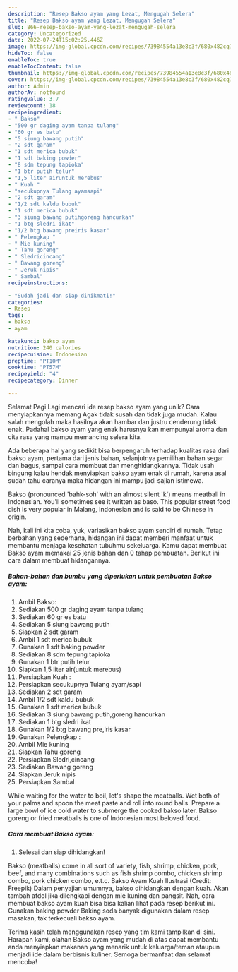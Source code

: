 ```yaml
---
description: "Resep Bakso ayam yang Lezat, Mengugah Selera"
title: "Resep Bakso ayam yang Lezat, Mengugah Selera"
slug: 866-resep-bakso-ayam-yang-lezat-mengugah-selera
category: Uncategorized
date: 2022-07-24T15:02:25.446Z
image: https://img-global.cpcdn.com/recipes/73984554a13e8c3f/680x482cq70/bakso-ayam-foto-resep-utama.jpg
hideToc: false
enableToc: true
enableTocContent: false
thumbnail: https://img-global.cpcdn.com/recipes/73984554a13e8c3f/680x482cq70/bakso-ayam-foto-resep-utama.jpg
cover: https://img-global.cpcdn.com/recipes/73984554a13e8c3f/680x482cq70/bakso-ayam-foto-resep-utama.jpg
author: Admin
authorAv: notfound
ratingvalue: 3.7
reviewcount: 18
recipeingredient:
- " Bakso"
- "500 gr daging ayam tanpa tulang"
- "60 gr es batu"
- "5 siung bawang putih"
- "2 sdt garam"
- "1 sdt merica bubuk"
- "1 sdt baking powder"
- "8 sdm tepung tapioka"
- "1 btr putih telur"
- "1,5 liter airuntuk merebus"
- " Kuah "
- "secukupnya Tulang ayamsapi"
- "2 sdt garam"
- "1/2 sdt kaldu bubuk"
- "1 sdt merica bubuk"
- "3 siung bawang putihgoreng hancurkan"
- "1 btg sledri ikat"
- "1/2 btg bawang preiris kasar"
- " Pelengkap "
- " Mie kuning"
- " Tahu goreng"
- " Sledricincang"
- " Bawang goreng"
- " Jeruk nipis"
- " Sambal"
recipeinstructions:

- "Sudah jadi dan siap dinikmati!"
categories:
- Resep
tags:
- bakso
- ayam

katakunci: bakso ayam 
nutrition: 240 calories
recipecuisine: Indonesian
preptime: "PT10M"
cooktime: "PT57M"
recipeyield: "4"
recipecategory: Dinner

---
```



Selamat Pagi Lagi mencari ide resep bakso ayam yang unik? Cara menyiapkannya memang Agak tidak susah dan tidak juga mudah. Kalau salah mengolah maka hasilnya akan hambar dan justru cenderung tidak enak. Padahal bakso ayam yang enak harusnya kan mempunyai aroma dan cita rasa yang mampu memancing selera kita.


Ada beberapa hal yang sedikit bisa berpengaruh terhadap kualitas rasa dari bakso ayam, pertama dari jenis bahan, selanjutnya pemilihan bahan segar dan bagus, sampai cara membuat dan menghidangkannya. Tidak usah bingung kalau hendak menyiapkan bakso ayam enak di rumah, karena asal sudah tahu caranya maka hidangan ini mampu jadi sajian istimewa.

Bakso (pronounced &#39;bahk-soh&#39; with an almost silent &#39;k&#39;) means meatball in Indonesian. You&#39;ll sometimes see it written as baso. This popular street food dish is very popular in Malang, Indonesian and is said to be Chinese in origin.


Nah, kali ini kita coba, yuk, variasikan bakso ayam sendiri di rumah. Tetap berbahan yang sederhana, hidangan ini dapat memberi manfaat untuk membantu menjaga kesehatan tubuhmu sekeluarga. Kamu dapat membuat Bakso ayam memakai 25 jenis bahan dan 0 tahap pembuatan. Berikut ini cara dalam membuat hidangannya.

<!--inarticleads1-->

##### Bahan-bahan dan bumbu yang diperlukan untuk pembuatan Bakso ayam:

1. Ambil  Bakso:
1. Sediakan 500 gr daging ayam tanpa tulang
1. Sediakan 60 gr es batu
1. Sediakan 5 siung bawang putih
1. Siapkan 2 sdt garam
1. Ambil 1 sdt merica bubuk
1. Gunakan 1 sdt baking powder
1. Sediakan 8 sdm tepung tapioka
1. Gunakan 1 btr putih telur
1. Siapkan 1,5 liter air(untuk merebus)
1. Persiapkan  Kuah :
1. Persiapkan secukupnya Tulang ayam/sapi
1. Sediakan 2 sdt garam
1. Ambil 1/2 sdt kaldu bubuk
1. Gunakan 1 sdt merica bubuk
1. Sediakan 3 siung bawang putih,goreng hancurkan
1. Sediakan 1 btg sledri ikat
1. Gunakan 1/2 btg bawang pre,iris kasar
1. Gunakan  Pelengkap :
1. Ambil  Mie kuning
1. Siapkan  Tahu goreng
1. Persiapkan  Sledri,cincang
1. Sediakan  Bawang goreng
1. Siapkan  Jeruk nipis
1. Persiapkan  Sambal


While waiting for the water to boil, let&#39;s shape the meatballs. Wet both of your palms and spoon the meat paste and roll into round balls. Prepare a large bowl of ice cold water to submerge the cooked bakso later. Bakso goreng or fried meatballs is one of Indonesian most beloved food. 

<!--inarticleads2-->

##### Cara membuat Bakso ayam:


1. Selesai dan siap dihidangkan!

Bakso (meatballs) come in all sort of variety, fish, shrimp, chicken, pork, beef, and many combinations such as fish shrimp combo, chicken shrimp combo, pork chicken combo, e.t.c. Bakso Ayam Kuah Ilustrasi (Credit: Freepik) Dalam penyajian umumnya, bakso dihidangkan dengan kuah. Akan tambah afdol jika dilengkapi dengan mie kuning dan pangsit. Nah, cara membuat bakso ayam kuah bisa bisa kalian lihat pada resep berikut ini. Gunakan baking powder Baking soda banyak digunakan dalam resep masakan, tak terkecuali bakso ayam. 

Terima kasih telah menggunakan resep yang tim kami tampilkan di sini. Harapan kami, olahan Bakso ayam yang mudah di atas dapat membantu anda menyiapkan makanan yang menarik untuk keluarga/teman ataupun menjadi ide dalam berbisnis kuliner. Semoga bermanfaat dan selamat mencoba!
